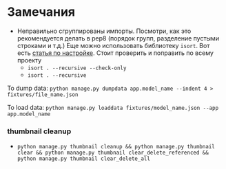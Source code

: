 # Замечания 

- Неправильно сгруппированы импорты. Посмотри, как это рекомендуется делать в pep8 (порядок групп, разделение пустыми строками и т.д.) Еще можно использовать библиотеку `isort`. Вот есть [статья по настройке](https://simpleisbetterthancomplex.com/packages/2016/10/08/isort.html). Стоит проверить и поправить по всему проекту
    - `isort . --recursive --check-only`
    - `isort . --recursive`

To dump data:
`python manage.py dumpdata app.model_name --indent 4 > fixtures/file_name.json`

To load data:
`python manage.py loaddata fixtures/model_name.json --app app.model_name`

### thumbnail cleanup

- `python manage.py thumbnail cleanup && python manage.py thumbnail clear && python manage.py thumbnail clear_delete_referenced && python manage.py thumbnail clear_delete_all`
